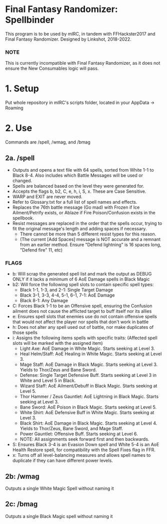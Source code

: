 # Final Fantasy Randomizer: Spellbinder
This program is to be used by mIRC, in tandem with FFHackster2017 and Final Fantasy Randomizer. Designed by Linkshot, 2018-2022.
### NOTE
This is currently incompatible with Final Fantasy Randomizer, as it does not ensure the New Consumables logic will pass.

# 1. Setup
Put whole repository in mIRC's scripts folder, located in your AppData -> Roaming

# 2. Use
Commands are /spell, /wmag, and /bmag

## 2a. /spell
- Outputs and opens a text file with 64 spells, sorted from White 1-1 to Black 8-4. Also includes which Battle Messages will be used or changed.
- Spells are balanced based on the level they were generated for.
- Accepts the flags b, b2, C, e, h, i, S, x. These are Case Sensitive.
- WARP and EXIT are never moved.
- Refer to Glossary.txt for a full list of spell names and effects.
- Replaces the 76th battle message (Go mad) with Frozen if Ice Ailment/Petrify exists, or Ablaze if Fire Poison/Confusion exists in the spellbook.
- Resist messages are replaced in the order that the spells occur, trying to fit the original message's length and adding spaces if necessary.
  - There cannot be more than 5 different resist types for this reason.
  - (The current [Add Spaces] message is NOT accurate and a remnant from an earlier method. Ensure "Defend lightning" is 16 spaces long, "Defend fire" 11, etc)

### FLAGS
- b: Will scrap the generated spell list and mark the output as DEBUG ONLY if it lacks a minimum of 6 AoE Damage spells in Black Magic
- b2: Will force the following spell slots to contain specific spell types:
   - Black 1-1, 1-3, and 2-1: Single Target Damage
   - Black 3-1, 3-3, 4-4, 5-1, 6-1, 7-1: AoE Damage
   - Black 8-1: Any Damage
- C: Forces Black 1-1 to be an Offensive spell, ensuring the Confusion ailment does not cause the afflicted target to buff itself nor its allies
- e: Ensures spell slots that enemies use do not contain offensive spells that would not affect the player nor spells that don't work in battle
- h: Does not alter any spell used out of battle, nor make duplicates of those spells
- i: Assigns the following items spells with specific traits: (Affected spell slots will be marked with the assigned item)
   - Light Axe: AoE Damage in White Magic. Starts seeking at Level 3.
   - Heal Helm/Staff: AoE Healing in White Magic. Starts seeking at Level 3.
   - Mage Staff: AoE Damage in Black Magic. Starts seeking at Level 3. Yields to Thor/Zeus and Bane Sword.
   - Defense: Single Target Defensive Buff. Starts seeking at Level 3 in White and Level 5 in Black.
   - Wizard Staff: AoE Ailment/Debuff in Black Magic. Starts seeking at Level 5.
   - Thor Hammer / Zeus Gauntlet: AoE Lightning in Black Magic. Starts seeking at Level 3.
   - Bane Sword: AoE Poison in Black Magic. Starts seeking at Level 5.
   - White Shirt: AoE Defensive Buff in White Magic. Starts seeking at Level 3.
   - Black Shirt: AoE Damage in Black Magic. Starts seeking at Level 4. Yields to Thor/Zeus, Bane Sword, and Mage Staff.
   - Power Gauntlet: Offensive Buff. Starts seeking at Level 6.
   - NOTE: All assignments seek forward first and then backwards.
- S: Ensures Black 3-4 is an Evasion Down spell and White 5-4 is an AoE Health Restore spell, for compatibility with the Spell Fixes flag in FFR.
- x: Turns off all level-balancing measures and allows spell names to duplicate if they can have different power levels.

## 2b: /wmag
Outputs a single White Magic Spell without naming it

## 2c: /bmag
Outputs a single Black Magic spell without naming it
